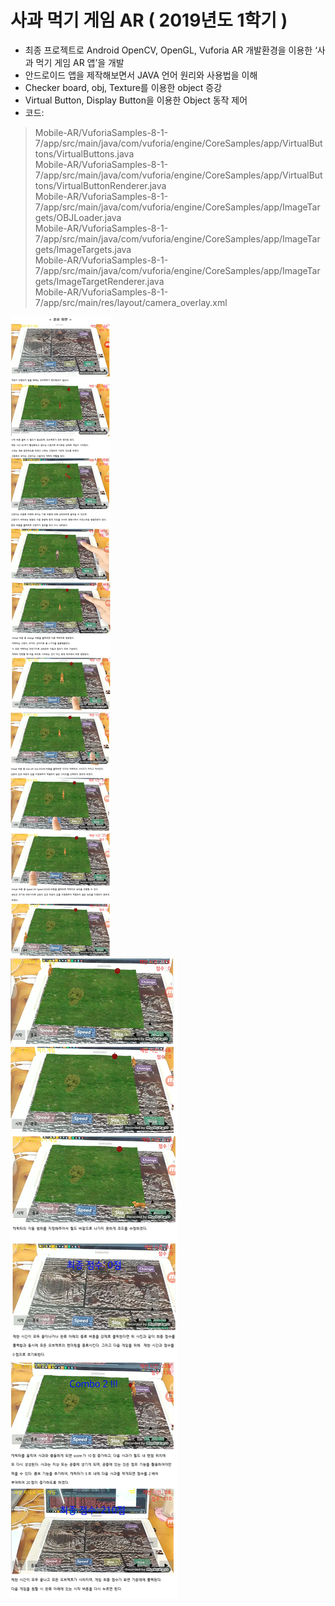 # 사과 먹기 게임 AR  ( 2019년도 1학기 )  

*  최종 프로젝트로 Android OpenCV, OpenGL, Vuforia AR 개발환경을 이용한 ‘사과 먹기 게임 AR 앱’을 개발  
*  안드로이드 앱을 제작해보면서 JAVA 언어 원리와 사용법을 이해  
*  Checker board, obj, Texture를 이용한 object 증강
*  Virtual Button, Display Button을 이용한 Object 동작 제어  
* 코드:
> Mobile-AR/VuforiaSamples-8-1-7/app/src/main/java/com/vuforia/engine/CoreSamples/app/VirtualButtons/VirtualButtons.java  
> Mobile-AR/VuforiaSamples-8-1-7/app/src/main/java/com/vuforia/engine/CoreSamples/app/VirtualButtons/VirtualButtonRenderer.java  
> Mobile-AR/VuforiaSamples-8-1-7/app/src/main/java/com/vuforia/engine/CoreSamples/app/ImageTargets/OBJLoader.java  
> Mobile-AR/VuforiaSamples-8-1-7/app/src/main/java/com/vuforia/engine/CoreSamples/app/ImageTargets/ImageTargets.java  
> Mobile-AR/VuforiaSamples-8-1-7/app/src/main/java/com/vuforia/engine/CoreSamples/app/ImageTargets/ImageTargetRenderer.java  
> Mobile-AR/VuforiaSamples-8-1-7/app/src/main/res/layout/camera_overlay.xml  

![image](./모소1.png)  
![image](./모소2.png)
